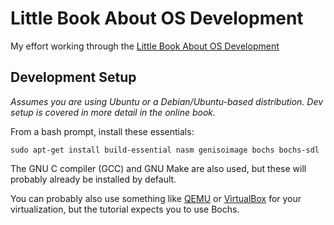 # Little Book About OS Development

My effort working through the [Little Book About OS Development](http://littleosbook.github.io/) 

## Development Setup

<i>Assumes you are using Ubuntu or a Debian/Ubuntu-based distribution.  Dev setup is covered in more detail in the online book.</i>

From a bash prompt, install these essentials:

`sudo apt-get install build-essential nasm genisoimage bochs bochs-sdl`

The GNU C compiler (GCC) and GNU Make are also used, but these will probably already be installed by default.

You can probably also use something like [QEMU](http://wiki.qemu.org) or [VirtualBox](https://www.virtualbox.org) for your virtualization, but the tutorial expects you to use Bochs.
